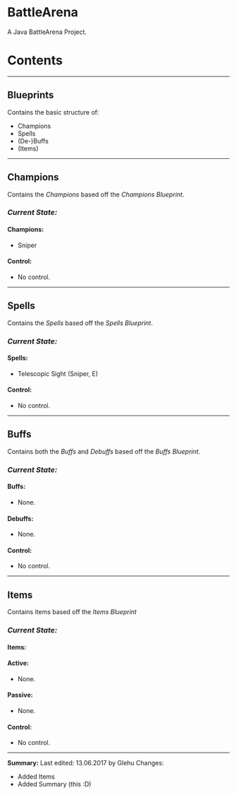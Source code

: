 # BattleArena
A Java BattleArena Project.

# Contents

---

## Blueprints
Contains the basic structure of:
* Champions
* Spells
* (De-)Buffs
* (Items)

---

## Champions
Contains the _Champions_ based off the _Champions Blueprint_.

### _Current State:_
#### Champions:
* Sniper

#### Control:
* No control.

---

## Spells
Contains the _Spells_ based off the _Spells Blueprint_.

### _Current State:_
#### Spells:
* Telescopic Sight (Sniper, E)

#### Control:
* No control.

---

## Buffs
Contains both the _Buffs_ and _Debuffs_ based off the _Buffs Blueprint_.

### _Current State:_
#### Buffs:
* None.

#### Debuffs:
* None.

#### Control:
* No control.

---

## Items
Contains items based off the _Items Blueprint_

### _Current State:_
#### Items:
#### Active:
* None.

#### Passive:
* None.

#### Control:
* No control.

---
__Summary:__
Last edited: 13.06.2017 by Glehu
Changes:
* Added Items
* Added Summary (this :D)
